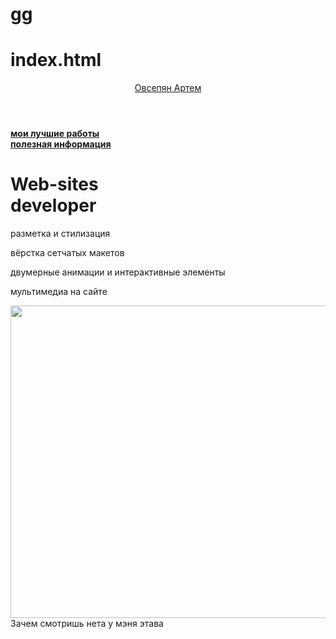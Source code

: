 # gg
# index.html
<html>
  <head>
    <title>Овсепян Артем</title>
    <link rel="stylesheet" href="style.css"/>
  </head>
  <body>
    <header>
      <a class="link-header" href="leonov.html">Овсепян Артем</a>
    </header>
    <main>
      <nav>
        <a class="link-nav" href="mysites.html"><b>мои лучшие работы</b></a><br>
        <a class="link-nav" href="info.html"><b>полезная информация</b></a>
      </nav>
      <h1>Web-sites<br/> developer</h1>
      <p>разметка и стилизация</p>
      <p>вёрстка сетчатых макетов</p>
      <p>двумерные анимации и интерактивные элементы</p>
      <p>мультимедиа на сайте</p>
      <img src="https://backoffice.algoritmika.org/uploads/2021/04/carousel-1684591_0_1618254197.svg" width="600px" height="500px"/>
    </main>
    <footer>Зачем смотришь нета у мэня этава
    </footer>
  </body>
</html>
